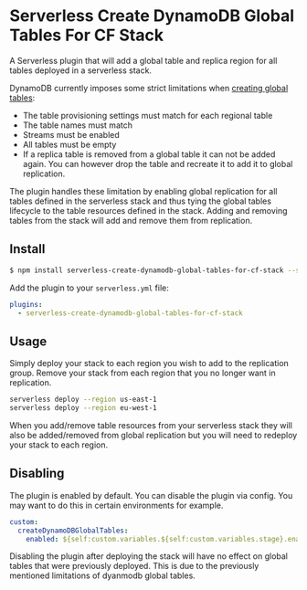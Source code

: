 # Serverless Create DynamoDB Global Tables For CF Stack

A Serverless plugin that will add a global table and replica region for all tables deployed in a serverless stack.

DynamoDB currently imposes some strict limitations when [creating global tables](https://docs.aws.amazon.com/amazondynamodb/latest/developerguide/globaltables_reqs_bestpractices.html):
- The table provisioning settings must match for each regional table
- The table names must match
- Streams must be enabled
- All tables must be empty
- If a replica table is removed from a global table it can not be added again. You can however drop the table and recreate it to add it to global replication.

The plugin handles these limitation by enabling global replication for all tables defined in the serverless stack and thus tying the global tables lifecycle to the table resources defined in the stack. Adding and removing tables from the stack will add and remove them from replication.

## Install

```sh
$ npm install serverless-create-dynamodb-global-tables-for-cf-stack --save-dev
```

Add the plugin to your `serverless.yml` file:

```yml
plugins:
  - serverless-create-dynamodb-global-tables-for-cf-stack
```
 
## Usage

Simply deploy your stack to each region you wish to add to the replication group. Remove your stack from each region that you no longer want in replication.

```sh
serverless deploy --region us-east-1
serverless deploy --region eu-west-1
```

When you add/remove table resources from your serverless stack they will also be added/removed from global replication but you will need to redeploy your stack to each region.

## Disabling

The plugin is enabled by default. You can disable the plugin via config. You may want to do this in certain environments for example.

```yml
custom:
  createDynamoDBGlobalTables:
    enabled: ${self:custom.variables.${self:custom.variables.stage}.enabled}
```

Disabling the plugin after deploying the stack will have no effect on global tables that were previously deployed. This is due to the previously mentioned limitations of dyanmodb global tables.